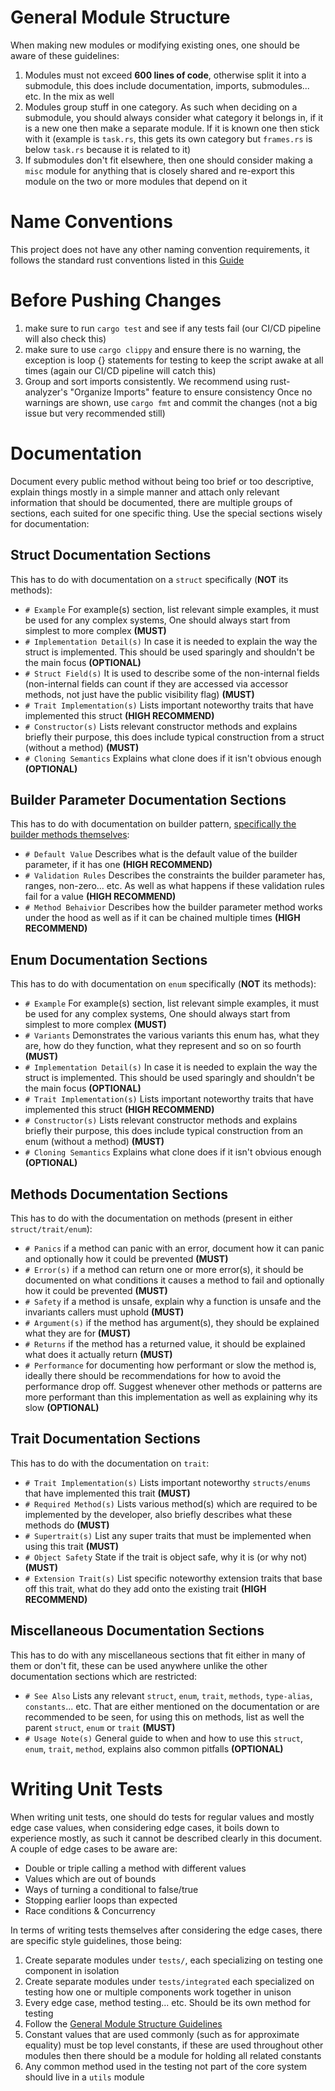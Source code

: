 # General Module Structure
When making new modules or modifying existing ones, one should be aware of these guidelines:
1. Modules must not exceed **600 lines of code**, otherwise split it into a submodule, this does
include documentation, imports, submodules... etc. In the mix as well
2. Modules group stuff in one category. As such when deciding on a submodule, you should always
consider what category it belongs in, if it is a new one then make a separate module. If it is
known one then stick with it (example is ``task.rs``, this gets its own category but ``frames.rs`` is
below ``task.rs`` because it is related to it)
3. If submodules don't fit elsewhere, then one should consider making a ``misc`` module for anything that
is closely shared and re-export this module on the two or more modules that depend on it

# Name Conventions
This project does not have any other naming convention requirements, it follows the standard rust
conventions listed in this [Guide](https://rust-lang.github.io/api-guidelines/naming.html)

# Before Pushing Changes 
1. make sure to run ``cargo test`` and see if any tests fail (our CI/CD pipeline will also check this)
2. make sure to use ``cargo clippy`` and ensure there is no warning, the exception is loop {}
  statements for testing to keep the script awake at all times (again our CI/CD pipeline will catch this)
3. Group and sort imports consistently. We recommend using rust-analyzer's "Organize Imports" 
feature to ensure consistency Once no warnings are shown, use ``cargo fmt`` and commit the 
changes (not a big issue but very recommended still)

# Documentation
Document every public method without being too brief or too descriptive, explain things mostly in a simple manner
and attach only relevant information that should be documented, there are multiple groups of sections, each suited for
one specific thing. Use the special sections wisely for documentation:

## Struct Documentation Sections
This has to do with documentation on a ``struct`` specifically (**NOT** its methods):
- ``# Example`` For example(s) section, list relevant simple examples, it must be used for any complex systems, 
    One should always start from simplest to more complex **(MUST)**
- ``# Implementation Detail(s)``  In case it is needed to explain the way the struct is implemented. This should be
  used sparingly and shouldn't be the main focus **(OPTIONAL)**
- ``# Struct Field(s)`` It is used to describe some of the non-internal fields (non-internal fields can count
if they are accessed via accessor methods, not just have the public visibility flag) **(MUST)**
- ``# Trait Implementation(s)`` Lists important noteworthy traits that have implemented this struct **(HIGH RECOMMEND)**
- ``# Constructor(s)`` Lists relevant constructor methods and explains briefly their purpose, this does include
  typical construction from a struct (without a method) **(MUST)**
- ``# Cloning Semantics`` Explains what clone does if it isn't obvious enough **(OPTIONAL)**

## Builder Parameter Documentation Sections
This has to do with documentation on builder pattern, <u>specifically the builder methods themselves</u>:
- ``# Default Value`` Describes what is the default value of the builder parameter, if it has one **(HIGH RECOMMEND)**
- ``# Validation Rules`` Describes the constraints the builder parameter has, ranges, non-zero... etc. As well as
  what happens if these validation rules fail for a value **(HIGH RECOMMEND)**
- ``# Method Behaivior`` Describes how the builder parameter method works under the hood as well as if it can
  be chained multiple times **(HIGH RECOMMEND)**

## Enum Documentation Sections
This has to do with documentation on ``enum`` specifically (**NOT** its methods):
- ``# Example`` For example(s) section, list relevant simple examples, it must be used for any complex systems,
  One should always start from simplest to more complex **(MUST)**
- ``# Variants`` Demonstrates the various variants this enum has, what they are, how do they function, what they
    represent and so on so fourth **(MUST)**
- ``# Implementation Detail(s)``  In case it is needed to explain the way the struct is implemented. This should be
  used sparingly and shouldn't be the main focus **(OPTIONAL)**
- ``# Trait Implementation(s)`` Lists important noteworthy traits that have implemented this struct **(HIGH RECOMMEND)**
- ``# Constructor(s)`` Lists relevant constructor methods and explains briefly their purpose, this does include
typical construction from an enum (without a method) **(MUST)**
- ``# Cloning Semantics`` Explains what clone does if it isn't obvious enough **(OPTIONAL)**

## Methods Documentation Sections
This has to do with the documentation on methods (present in either ``struct/trait/enum``):
- ``# Panics`` if a method can panic with an error, document how it can panic and optionally how it could be prevented **(MUST)**
- ``# Error(s)`` if a method can return one or more error(s), it should be documented on what conditions it causes a
method to fail and optionally how it could be prevented **(MUST)**
- ``# Safety`` if a method is unsafe, explain why a function is unsafe and the 
invariants callers must uphold **(MUST)**
- ``# Argument(s)`` if the method has argument(s), they should be explained what they are for **(MUST)**
- ``# Returns`` if the method has a returned value, it should be explained what does it actually return **(MUST)**
- ``# Performance`` for documenting how performant or slow the method is, ideally there should be recommendations
for how to avoid the performance drop off. Suggest whenever other methods or patterns are more performant than this implementation 
as well as explaining why its slow **(OPTIONAL)**

## Trait Documentation Sections
This has to do with the documentation on ``trait``:
- ``# Trait Implementation(s)`` Lists important noteworthy ``structs/enums`` that have implemented this trait **(MUST)**
- ``# Required Method(s)`` Lists various method(s) which are required to be implemented by the developer, also briefly 
describes what these methods do **(MUST)**
- ``# Supertrait(s)`` List any super traits that must be implemented when using this trait **(MUST)**
- ``# Object Safety`` State if the trait is object safe, why it is (or why not) **(MUST)**
- ``# Extension Trait(s)`` List specific noteworthy extension traits that base off this trait, what do they 
add onto the existing trait **(HIGH RECOMMEND)**

## Miscellaneous Documentation Sections
This has to do with any miscellaneous sections that fit either in many of them or don't fit, these can be used
anywhere unlike the other documentation sections which are restricted:
- ``# See Also`` Lists any relevant ``struct``, ``enum``, ``trait``, ``methods``, ``type-alias``, ``constants``... etc.
That are either mentioned on the documentation or are recommended to be seen, for using this on methods, list as well the
parent ``struct``, ``enum`` or ``trait`` **(MUST)**
- ``# Usage Note(s)`` General guide to when and how to use this ``struct``, ``enum``, ``trait``, ``method``, 
explains also common pitfalls **(OPTIONAL)**

# Writing Unit Tests
When writing unit tests, one should do tests for regular values and mostly edge case values, when considering edge cases,
it boils down to experience mostly, as such it cannot be described clearly in this document. A couple of edge cases
to be aware are:
- Double or triple calling a method with different values
- Values which are out of bounds
- Ways of turning a conditional to false/true
- Stopping earlier loops than expected
- Race conditions & Concurrency

In terms of writing tests themselves after considering the edge cases, there are specific style guidelines, those being:
1. Create separate modules under ``tests/``, each specializing on testing one component in isolation
2. Create separate modules under ``tests/integrated`` each specialized on testing how one or multiple 
components work together in unison
3. Every edge case, method testing... etc. Should be its own method for testing
4. Follow the [General Module Structure Guidelines](#general-module-structure)
5. Constant values that are used commonly (such as for approximate equality) must be top 
level constants, if these are used throughout other modules then there should be a module
for holding all related constants
6. Any common method used in the testing not part of the core system should live in a ``utils`` module
